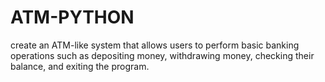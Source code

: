 # ATM-PYTHON
create an ATM-like system that allows users to perform basic banking operations such as depositing money, withdrawing money, checking their balance, and exiting the program.
